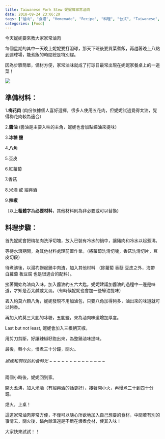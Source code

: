 ```yaml
---
title: Taiwanese Pork Stew 妮妮牌家常滷肉
date: 2018-09-24 23:06:20
tags: ["滷肉", "食譜", "Homemade", "Recipe", "料理", "台式", "Taiwanese", "Cuisine", "料理", "Pork stew", "Pork", "梅花肉", "家常"]
categories: [Food]
---
```



今天妮妮要來教大家家常滷肉

每個星期的其中一天晚上妮妮要打羽球，那天下班後要買菜煮飯，再趕著晚上八點到達球場，能煮飯的時間總是特別趕。

因為步驟簡單，備材方便，家常滷味就成了打球日最常出現在妮妮家餐桌上的一道菜！



![](https://nininanaa.me/images/pork-stew.jpg)



## 準備材料：

1.**梅花肉** (肉份依據個人喜好選擇，很多人使用五花肉，但妮妮試過覺得太油，覺得梅花肉較為適合）

2.**醬油** (醬油是主要入味的主角，妮妮也會加點蠔油來提味）

3.**冰糖** **鹽**

4.**八角**

5.豆皮

6.紅蘿蔔

7.香菇

8.米酒 或 紹興酒

9.**辣椒**



（以上**粗體字**為**必要材料**，其他材料則為非必要或可以替換）








## 料理步驟：


首先妮妮會把梅花肉洗淨切塊，放入已裝有冷水的鍋中，讓豬肉和冷水以起煮沸。


等待水滾期間，為其他材料處理前置作業。（將蘿蔔洗清切塊，香菇洗清切片，豆皮切段）


待煮沸後，以湯杓撈起鍋中肉渣，加入其他材料 （除蘿蔔 香菇 豆皮之外，海帶 白蘿蔔 板豆腐 也是很適合的配料）。


接著開始為滷肉入味。加入醬油約五六大匙，妮妮建議加醬油的過程中一邊是味道，才知是否太鹹或太淡。（有時候妮妮也會加一些蠔油提味）


丟入約莫六顆八角，妮妮發現不用加滷包，只要八角加得夠多，滷出來的味道就可以夠香。


再加入約莫三大匙的冰糖，五匙鹽，來為滷肉味道增加厚度。


Last but not least, 妮妮會加入三根朝天椒。


用剪刀剪斷，好讓辣椒籽跑出來，為整鍋滷味提味。


最後，轉小火，慢煮三十分鐘，關火。
















###### *妮妮和羽球的約會時光* ~ ~ ~ ~ ~ ~ ~ ~ ~ ~ ~ ~ ~ ~ 


















兩個小時後，妮妮回到家。


開火煮沸，加入米酒（有紹興酒的話更好），接著開小火，再慢煮三十到四十分鐘。


熄火，上桌！


這道家常滷肉非常方便，不僅可以隨心所欲地加入自己想要的食材，中間若有別的事情去，關火後，鍋內餘溫還是不斷在煨煮食材，使其入味！



大家快來試試！！






